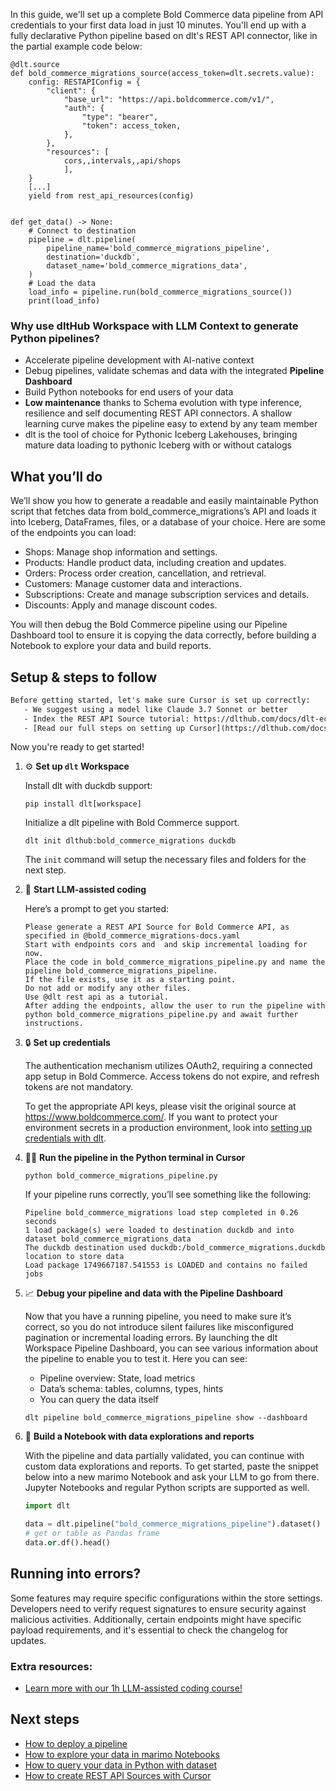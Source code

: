 In this guide, we'll set up a complete Bold Commerce data pipeline from API credentials to your first data load in just 10 minutes. You'll end up with a fully declarative Python pipeline based on dlt's REST API connector, like in the partial example code below:

```python-outcome
@dlt.source
def bold_commerce_migrations_source(access_token=dlt.secrets.value):
    config: RESTAPIConfig = {
        "client": {
            "base_url": "https://api.boldcommerce.com/v1/",
            "auth": {
                "type": "bearer",
                "token": access_token,
            },
        },
        "resources": [
            cors,,intervals,,api/shops
            ],
    }
    [...]
    yield from rest_api_resources(config)


def get_data() -> None:
    # Connect to destination
    pipeline = dlt.pipeline(
        pipeline_name='bold_commerce_migrations_pipeline',
        destination='duckdb',
        dataset_name='bold_commerce_migrations_data', 
    )
    # Load the data
    load_info = pipeline.run(bold_commerce_migrations_source())
    print(load_info) 
```

### Why use dltHub Workspace with LLM Context to generate Python pipelines?

- Accelerate pipeline development with AI-native context
- Debug pipelines, validate schemas and data with the integrated **Pipeline Dashboard**
- Build Python notebooks for end users of your data
- **Low maintenance** thanks to Schema evolution with type inference, resilience and self documenting REST API connectors. A shallow learning curve makes the pipeline easy to extend by any team member
- dlt is the tool of choice for Pythonic Iceberg Lakehouses, bringing mature data loading to pythonic Iceberg with or without catalogs

## What you’ll do

We’ll show you how to generate a readable and easily maintainable Python script that fetches data from bold_commerce_migrations’s API and loads it into Iceberg, DataFrames, files, or a database of your choice. Here are some of the endpoints you can load:

- Shops: Manage shop information and settings.
- Products: Handle product data, including creation and updates.
- Orders: Process order creation, cancellation, and retrieval.
- Customers: Manage customer data and interactions.
- Subscriptions: Create and manage subscription services and details.
- Discounts: Apply and manage discount codes.

You will then debug the Bold Commerce pipeline using our Pipeline Dashboard tool to ensure it is copying the data correctly, before building a Notebook to explore your data and build reports.

## Setup & steps to follow

```default
Before getting started, let's make sure Cursor is set up correctly:
   - We suggest using a model like Claude 3.7 Sonnet or better
   - Index the REST API Source tutorial: https://dlthub.com/docs/dlt-ecosystem/verified-sources/rest_api/ and add it to context as **@dlt rest api**
   - [Read our full steps on setting up Cursor](https://dlthub.com/docs/dlt-ecosystem/llm-tooling/cursor-restapi#23-configuring-cursor-with-documentation)
```

Now you're ready to get started!

1. ⚙️ **Set up `dlt` Workspace**
    
    Install dlt with duckdb support:
    ```shell
    pip install dlt[workspace]
    ```

    Initialize a dlt pipeline with Bold Commerce support.
    ```shell
    dlt init dlthub:bold_commerce_migrations duckdb
    ```

    The `init` command will setup the necessary files and folders for the next step.
    
2. 🤠 **Start LLM-assisted coding**
    
    Here’s a prompt to get you started:
    
    ```prompt
    Please generate a REST API Source for Bold Commerce API, as specified in @bold_commerce_migrations-docs.yaml 
    Start with endpoints cors and  and skip incremental loading for now. 
    Place the code in bold_commerce_migrations_pipeline.py and name the pipeline bold_commerce_migrations_pipeline. 
    If the file exists, use it as a starting point. 
    Do not add or modify any other files. 
    Use @dlt rest api as a tutorial. 
    After adding the endpoints, allow the user to run the pipeline with python bold_commerce_migrations_pipeline.py and await further instructions.
    ```

    
3. 🔒 **Set up credentials** 
    
    The authentication mechanism utilizes OAuth2, requiring a connected app setup in Bold Commerce. Access tokens do not expire, and refresh tokens are not mandatory.
    
    To get the appropriate API keys, please visit the original source at https://www.boldcommerce.com/.
    If you want to protect your environment secrets in a production environment, look into [setting up credentials with dlt](https://dlthub.com/docs/walkthroughs/add_credentials).
    
4. 🏃‍♀️ **Run the pipeline in the Python terminal in Cursor**
    
    ```shell
    python bold_commerce_migrations_pipeline.py
    ```
    
    If your pipeline runs correctly, you’ll see something like the following:
    
    ```shell
    Pipeline bold_commerce_migrations load step completed in 0.26 seconds
    1 load package(s) were loaded to destination duckdb and into dataset bold_commerce_migrations_data
    The duckdb destination used duckdb:/bold_commerce_migrations.duckdb location to store data
    Load package 1749667187.541553 is LOADED and contains no failed jobs
    ```
    
5. 📈 **Debug your pipeline and data with the Pipeline Dashboard**

    Now that you have a running pipeline, you need to make sure it’s correct, so you do not introduce silent failures like misconfigured pagination or incremental loading errors. By launching the dlt Workspace Pipeline Dashboard, you can see various information about the pipeline to enable you to test it. Here you can see:
    - Pipeline overview: State, load metrics
    - Data’s schema: tables, columns, types, hints
    - You can query the data itself
    
    ```shell
    dlt pipeline bold_commerce_migrations_pipeline show --dashboard
    ```
    
6. 🐍 **Build a Notebook with data explorations and reports**

    With the pipeline and data partially validated, you can continue with custom data explorations and reports. To get started, paste the snippet below into a new marimo Notebook and ask your LLM to go from there. Jupyter Notebooks and regular Python scripts are supported as well.

    
    ```python
    import dlt

   data = dlt.pipeline("bold_commerce_migrations_pipeline").dataset()
   # get or table as Pandas frame
   data.or.df().head()
    ```

## Running into errors?

Some features may require specific configurations within the store settings. Developers need to verify request signatures to ensure security against malicious activities. Additionally, certain endpoints might have specific payload requirements, and it's essential to check the changelog for updates.

### Extra resources:

- [Learn more with our 1h LLM-assisted coding course!](https://www.youtube.com/watch?v=GGid70rnJuM)

## Next steps

- [How to deploy a pipeline](https://dlthub.com/docs/walkthroughs/deploy-a-pipeline)
- [How to explore your data in marimo Notebooks](https://dlthub.com/docs/general-usage/dataset-access/marimo)
- [How to query your data in Python with dataset](https://dlthub.com/docs/general-usage/dataset-access/dataset)
- [How to create REST API Sources with Cursor](https://dlthub.com/docs/dlt-ecosystem/llm-tooling/cursor-restapi)
